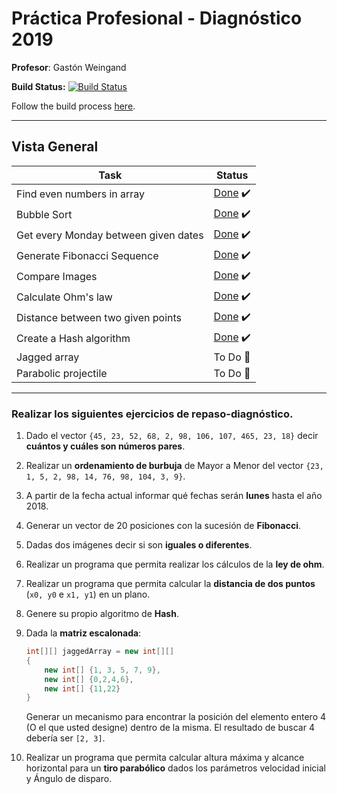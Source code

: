 # Práctica Profesional - Diagnóstico 2019

**Profesor**: Gastón Weingand

**Build Status:** [![Build Status](https://dev.azure.com/victorgrycuk-facultad/PracticaProfesional-Diagnostico2019/_apis/build/status/VictorGrycuk.practica-profesional-diagnostico?branchName=master)](https://dev.azure.com/victorgrycuk-facultad/PracticaProfesional-Diagnostico2019/_build/latest?definitionId=1&branchName=master)

Follow the build process [here](https://dev.azure.com/victorgrycuk-facultad/PracticaProfesional-Diagnostico2019/_build?definitionId=1).

---

## Vista General

| Task                                 | Status                                                       |
| ------------------------------------ | ------------------------------------------------------------ |
| Find even numbers in array           | [Done](https://github.com/VictorGrycuk/practica-profesional-diagnostico/blob/master/Diagnostico2019/Exercises/EvenNumbers.cs) :heavy_check_mark: |
| Bubble Sort                          | [Done](https://github.com/VictorGrycuk/practica-profesional-diagnostico/blob/master/Diagnostico2019/Exercises/BubbleSort.cs) :heavy_check_mark: |
| Get every Monday between given dates | [Done](https://github.com/VictorGrycuk/practica-profesional-diagnostico/blob/master/Diagnostico2019/Exercises/Dates.cs) :heavy_check_mark: |
| Generate Fibonacci Sequence          | [Done](https://github.com/VictorGrycuk/practica-profesional-diagnostico/blob/master/Diagnostico2019/Exercises/Fibonnacci.cs) :heavy_check_mark: |
| Compare Images                       | [Done](https://github.com/VictorGrycuk/practica-profesional-diagnostico/blob/master/Diagnostico2019/Exercises/ImageValidation.cs) :heavy_check_mark: |
| Calculate Ohm's law                  | [Done](https://github.com/VictorGrycuk/practica-profesional-diagnostico/blob/master/Diagnostico2019/Exercises/OhmLaw.cs) :heavy_check_mark: |
| Distance between two given points    | [Done](https://github.com/VictorGrycuk/practica-profesional-diagnostico/blob/master/Diagnostico2019/Exercises/TwoPoints.cs) :heavy_check_mark: |
| Create a Hash algorithm              | [Done](https://github.com/VictorGrycuk/practica-profesional-diagnostico/blob/master/Diagnostico2019/Exercises/Hash.cs) :heavy_check_mark: |
| Jagged array                         | To Do :bookmark_tabs:                                        |
| Parabolic projectile                 | To Do :bookmark_tabs:                                        |

---

### Realizar los siguientes ejercicios de repaso-diagnóstico.

1. Dado el vector `{45, 23, 52, 68, 2, 98, 106, 107, 465, 23, 18}` decir **cuántos y cuáles son números pares**.

2. Realizar un **ordenamiento de burbuja** de Mayor a Menor del vector `{23, 1, 5, 2, 98, 14, 76, 98, 104, 3, 9}`.

3. A partir de la fecha actual informar qué fechas serán **lunes** hasta el año 2018.

4. Generar un vector de 20 posiciones con la sucesión de **Fibonacci**.

5. Dadas dos imágenes decir si son **iguales o diferentes**.

6. Realizar un programa que permita realizar los cálculos de la **ley de ohm**.

7. Realizar un programa que permita calcular la **distancia de dos puntos** (`x0, y0` e `x1, y1`) en un plano.

8. Genere su propio algoritmo de **Hash**.

9. Dada la **matriz escalonada**:

   ```c#
   int[][] jaggedArray = new int[][]
   {
       new int[] {1, 3, 5, 7, 9},
       new int[] {0,2,4,6},
       new int[] {11,22}
   }
   ```

   Generar un mecanismo para encontrar la posición del elemento entero 4 (O el que usted designe) dentro de la misma. El resultado de buscar 4 debería ser `[2, 3]`.

10. Realizar un programa que permita calcular altura máxima y alcance horizontal para un **tiro parabólico** dados los parámetros velocidad inicial y Ángulo de disparo.